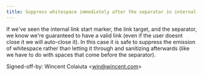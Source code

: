 ```yaml
---
title: Suppress whitespace immediately after the separator in internal links (wikitext, 968db92)
---
```


If we've seen the internal link start marker, the link target, and the separator, we know we're guaranteed to have a valid link (even if the user doesnt close it we will auto-close it). In this case it is safe to suppress the emission of whitespace rather than letting it through and sanitizing afterwards (like we have to do with spaces that come before the separator).

Signed-off-by: Wincent Colaiuta &lt;win@wincent.com&gt;
